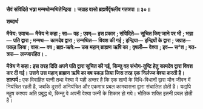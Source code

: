 **सैवं संविदिते भत्र्रा मन्मथोन्मथितेन्द्रिया ।** **जग्राह वासो ब्रह्मर्षेर्वृषलीव गतत्रपा ॥ ३०॥** 

**शब्दार्थ** 

**मैत्रेय: उवाच—** **मैत्रेय ने कहा** **; सा—** **वह** **; एवम्—** **इस प्रकार** **; संविदिते—** **सूचित किए जाने पर भी** **; भत्र्रा—** **पति द्वारा** **; मन्मथ—** **कामदेव द्वारा** **; उन्मथित—** **विवश की गई** **; इन्द्रिया—** **इन्द्रियों के द्वारा** **; जग्राह—** **पकड़ लिया** **; वास:—** **वष** **; ब्रह्म-ऋषे:—** **उस** **महान् ब्राह्मण ऋषि का** **; वृषली—** **वेश्या** **; इव—** **स²श** **; गत-त्रपा—** **लज्जारहित।** **.** 

**मैत्रेय ने कहा : इस तरह दिति अपने पति द्वारा सूचित की गई, किन्तु वह संभोग-तुष्टि हेतु** **कामदेव द्वारा विवश कर दी गई। उसने उस महान् ब्राह्मण ऋषि का वष पकड़ लिया जिस तरह** **एक निर्लज्ज वेश्या करती है।** **तात्पर्य :** एक विवाहित पत्नी तथा वेश्या में यही अन्तर है कि एक शाषों के विधि-विधानों द्वारा यौन जीवन में नियंत्रित रहती है, जबकि दूसरी अनियंत्रित और एकमात्र प्रबल कामवासना द्वारा संचालित होती है। यद्यपि महॢष कश्यप अति प्रबुद्ध थे, किन्तु वे अपनी वेश्या पत्नी के शिकार हो गये। भौतिक शक्ति इतनी प्रबल होती है।  